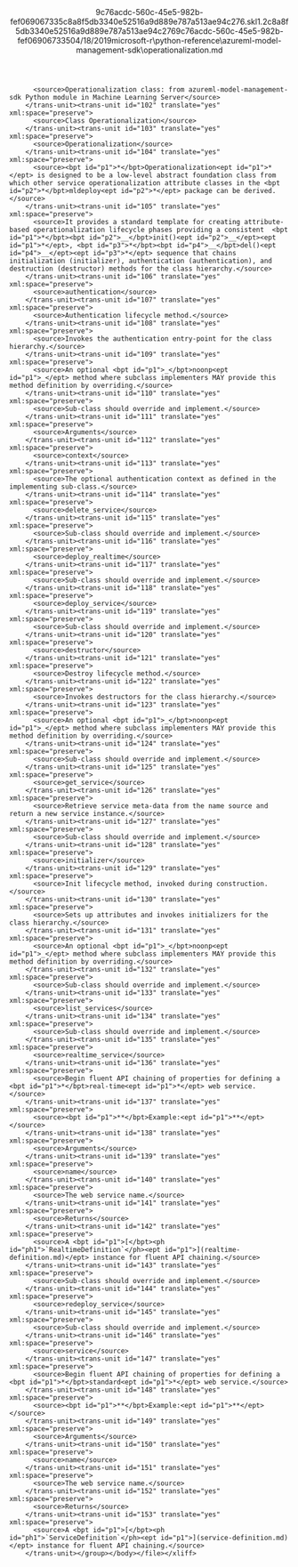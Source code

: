 <?xml version="1.0"?><xliff version="1.2" xmlns="urn:oasis:names:tc:xliff:document:1.2" xmlns:xsi="http://www.w3.org/2001/XMLSchema-instance" xsi:schemaLocation="urn:oasis:names:tc:xliff:document:1.2 xliff-core-1.2-transitional.xsd"><file datatype="xml" original="operationalization.md" source-language="en-US" target-language="en-US"><header><tool tool-id="mdxliff" tool-name="mdxliff" tool-version="1.0-d1654b2" tool-company="Microsoft" /><xliffext:skl_file_name xmlns:xliffext="urn:microsoft:content:schema:xliffextensions">9c76acdc-560c-45e5-982b-fef069067335c8a8f5db3340e52516a9d889e787a513ae94c276.skl</xliffext:skl_file_name><xliffext:version xmlns:xliffext="urn:microsoft:content:schema:xliffextensions">1.2</xliffext:version><xliffext:ms.openlocfilehash xmlns:xliffext="urn:microsoft:content:schema:xliffextensions">c8a8f5db3340e52516a9d889e787a513ae94c276</xliffext:ms.openlocfilehash><xliffext:ms.sourcegitcommit xmlns:xliffext="urn:microsoft:content:schema:xliffextensions">9c76acdc-560c-45e5-982b-fef069067335</xliffext:ms.sourcegitcommit><xliffext:ms.lasthandoff xmlns:xliffext="urn:microsoft:content:schema:xliffextensions">04/18/2019</xliffext:ms.lasthandoff><xliffext:ms.openlocfilepath xmlns:xliffext="urn:microsoft:content:schema:xliffextensions">microsoft-r\python-reference\azureml-model-management-sdk\operationalization.md</xliffext:ms.openlocfilepath></header><body><group id="content" extype="content"><trans-unit id="101" translate="yes" xml:space="preserve" restype="x-metadata">
          <source>Operationalization class: from azureml-model-management-sdk Python module in Machine Learning Server</source>
        </trans-unit><trans-unit id="102" translate="yes" xml:space="preserve">
          <source>Class Operationalization</source>
        </trans-unit><trans-unit id="103" translate="yes" xml:space="preserve">
          <source>Operationalization</source>
        </trans-unit><trans-unit id="104" translate="yes" xml:space="preserve">
          <source><bpt id="p1">*</bpt>Operationalization<ept id="p1">*</ept> is designed to be a low-level abstract foundation class from which other service operationalization attribute classes in the <bpt id="p2">*</bpt>mldeploy<ept id="p2">*</ept> package can be derived.</source>
        </trans-unit><trans-unit id="105" translate="yes" xml:space="preserve">
          <source>It provides a standard template for creating attribute-based operationalization lifecycle phases providing a consistent  <bpt id="p1">*</bpt><bpt id="p2">__</bpt>init()<ept id="p2">__</ept><ept id="p1">*</ept>, <bpt id="p3">*</bpt><bpt id="p4">__</bpt>del()<ept id="p4">__</ept><ept id="p3">*</ept> sequence that chains initialization (initializer), authentication (authentication), and destruction (destructor) methods for the class hierarchy.</source>
        </trans-unit><trans-unit id="106" translate="yes" xml:space="preserve">
          <source>authentication</source>
        </trans-unit><trans-unit id="107" translate="yes" xml:space="preserve">
          <source>Authentication lifecycle method.</source>
        </trans-unit><trans-unit id="108" translate="yes" xml:space="preserve">
          <source>Invokes the authentication entry-point for the class hierarchy.</source>
        </trans-unit><trans-unit id="109" translate="yes" xml:space="preserve">
          <source>An optional <bpt id="p1">_</bpt>noonp<ept id="p1">_</ept> method where subclass implementers MAY provide this method definition by overriding.</source>
        </trans-unit><trans-unit id="110" translate="yes" xml:space="preserve">
          <source>Sub-class should override and implement.</source>
        </trans-unit><trans-unit id="111" translate="yes" xml:space="preserve">
          <source>Arguments</source>
        </trans-unit><trans-unit id="112" translate="yes" xml:space="preserve">
          <source>context</source>
        </trans-unit><trans-unit id="113" translate="yes" xml:space="preserve">
          <source>The optional authentication context as defined in the implementing sub-class.</source>
        </trans-unit><trans-unit id="114" translate="yes" xml:space="preserve">
          <source>delete_service</source>
        </trans-unit><trans-unit id="115" translate="yes" xml:space="preserve">
          <source>Sub-class should override and implement.</source>
        </trans-unit><trans-unit id="116" translate="yes" xml:space="preserve">
          <source>deploy_realtime</source>
        </trans-unit><trans-unit id="117" translate="yes" xml:space="preserve">
          <source>Sub-class should override and implement.</source>
        </trans-unit><trans-unit id="118" translate="yes" xml:space="preserve">
          <source>deploy_service</source>
        </trans-unit><trans-unit id="119" translate="yes" xml:space="preserve">
          <source>Sub-class should override and implement.</source>
        </trans-unit><trans-unit id="120" translate="yes" xml:space="preserve">
          <source>destructor</source>
        </trans-unit><trans-unit id="121" translate="yes" xml:space="preserve">
          <source>Destroy lifecycle method.</source>
        </trans-unit><trans-unit id="122" translate="yes" xml:space="preserve">
          <source>Invokes destructors for the class hierarchy.</source>
        </trans-unit><trans-unit id="123" translate="yes" xml:space="preserve">
          <source>An optional <bpt id="p1">_</bpt>noonp<ept id="p1">_</ept> method where subclass implementers MAY provide this method definition by overriding.</source>
        </trans-unit><trans-unit id="124" translate="yes" xml:space="preserve">
          <source>Sub-class should override and implement.</source>
        </trans-unit><trans-unit id="125" translate="yes" xml:space="preserve">
          <source>get_service</source>
        </trans-unit><trans-unit id="126" translate="yes" xml:space="preserve">
          <source>Retrieve service meta-data from the name source and return a new service instance.</source>
        </trans-unit><trans-unit id="127" translate="yes" xml:space="preserve">
          <source>Sub-class should override and implement.</source>
        </trans-unit><trans-unit id="128" translate="yes" xml:space="preserve">
          <source>initializer</source>
        </trans-unit><trans-unit id="129" translate="yes" xml:space="preserve">
          <source>Init lifecycle method, invoked during construction.</source>
        </trans-unit><trans-unit id="130" translate="yes" xml:space="preserve">
          <source>Sets up attributes and invokes initializers for the class hierarchy.</source>
        </trans-unit><trans-unit id="131" translate="yes" xml:space="preserve">
          <source>An optional <bpt id="p1">_</bpt>noonp<ept id="p1">_</ept> method where subclass implementers MAY provide this method definition by overriding.</source>
        </trans-unit><trans-unit id="132" translate="yes" xml:space="preserve">
          <source>Sub-class should override and implement.</source>
        </trans-unit><trans-unit id="133" translate="yes" xml:space="preserve">
          <source>list_services</source>
        </trans-unit><trans-unit id="134" translate="yes" xml:space="preserve">
          <source>Sub-class should override and implement.</source>
        </trans-unit><trans-unit id="135" translate="yes" xml:space="preserve">
          <source>realtime_service</source>
        </trans-unit><trans-unit id="136" translate="yes" xml:space="preserve">
          <source>Begin fluent API chaining of properties for defining a <bpt id="p1">*</bpt>real-time<ept id="p1">*</ept> web service.</source>
        </trans-unit><trans-unit id="137" translate="yes" xml:space="preserve">
          <source><bpt id="p1">**</bpt>Example:<ept id="p1">**</ept></source>
        </trans-unit><trans-unit id="138" translate="yes" xml:space="preserve">
          <source>Arguments</source>
        </trans-unit><trans-unit id="139" translate="yes" xml:space="preserve">
          <source>name</source>
        </trans-unit><trans-unit id="140" translate="yes" xml:space="preserve">
          <source>The web service name.</source>
        </trans-unit><trans-unit id="141" translate="yes" xml:space="preserve">
          <source>Returns</source>
        </trans-unit><trans-unit id="142" translate="yes" xml:space="preserve">
          <source>A <bpt id="p1">[</bpt><ph id="ph1">`RealtimeDefinition`</ph><ept id="p1">](realtime-definition.md)</ept> instance for fluent API chaining.</source>
        </trans-unit><trans-unit id="143" translate="yes" xml:space="preserve">
          <source>Sub-class should override and implement.</source>
        </trans-unit><trans-unit id="144" translate="yes" xml:space="preserve">
          <source>redeploy_service</source>
        </trans-unit><trans-unit id="145" translate="yes" xml:space="preserve">
          <source>Sub-class should override and implement.</source>
        </trans-unit><trans-unit id="146" translate="yes" xml:space="preserve">
          <source>service</source>
        </trans-unit><trans-unit id="147" translate="yes" xml:space="preserve">
          <source>Begin fluent API chaining of properties for defining a <bpt id="p1">*</bpt>standard<ept id="p1">*</ept> web service.</source>
        </trans-unit><trans-unit id="148" translate="yes" xml:space="preserve">
          <source><bpt id="p1">**</bpt>Example:<ept id="p1">**</ept></source>
        </trans-unit><trans-unit id="149" translate="yes" xml:space="preserve">
          <source>Arguments</source>
        </trans-unit><trans-unit id="150" translate="yes" xml:space="preserve">
          <source>name</source>
        </trans-unit><trans-unit id="151" translate="yes" xml:space="preserve">
          <source>The web service name.</source>
        </trans-unit><trans-unit id="152" translate="yes" xml:space="preserve">
          <source>Returns</source>
        </trans-unit><trans-unit id="153" translate="yes" xml:space="preserve">
          <source>A <bpt id="p1">[</bpt><ph id="ph1">`ServiceDefinition`</ph><ept id="p1">](service-definition.md)</ept> instance for fluent API chaining.</source>
        </trans-unit></group></body></file></xliff>